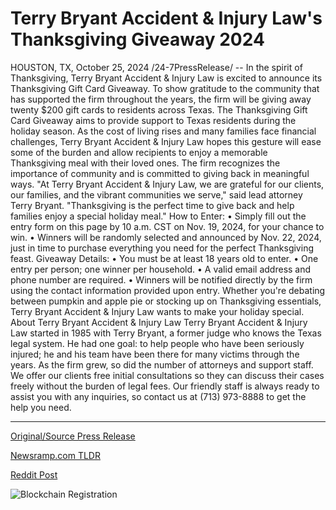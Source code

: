 # Terry Bryant Accident & Injury Law's Thanksgiving Giveaway 2024

HOUSTON, TX, October 25, 2024 /24-7PressRelease/ -- In the spirit of Thanksgiving, Terry Bryant Accident & Injury Law is excited to announce its Thanksgiving Gift Card Giveaway. To show gratitude to the community that has supported the firm throughout the years, the firm will be giving away twenty $200 gift cards to residents across Texas.  The Thanksgiving Gift Card Giveaway aims to provide support to Texas residents during the holiday season. As the cost of living rises and many families face financial challenges, Terry Bryant Accident & Injury Law hopes this gesture will ease some of the burden and allow recipients to enjoy a memorable Thanksgiving meal with their loved ones. The firm recognizes the importance of community and is committed to giving back in meaningful ways.  "At Terry Bryant Accident & Injury Law, we are grateful for our clients, our families, and the vibrant communities we serve," said lead attorney Terry Bryant. "Thanksgiving is the perfect time to give back and help families enjoy a special holiday meal."  How to Enter:  •	Simply fill out the entry form on this page by 10 a.m. CST on Nov. 19, 2024, for your chance to win. •	Winners will be randomly selected and announced by Nov. 22, 2024, just in time to purchase everything you need for the perfect Thanksgiving feast.  Giveaway Details:  •	You must be at least 18 years old to enter. •	One entry per person; one winner per household. •	A valid email address and phone number are required. •	Winners will be notified directly by the firm using the contact information provided upon entry.  Whether you're debating between pumpkin and apple pie or stocking up on Thanksgiving essentials, Terry Bryant Accident & Injury Law wants to make your holiday special.  About Terry Bryant Accident & Injury Law Terry Bryant Accident & Injury Law started in 1985 with Terry Bryant, a former judge who knows the Texas legal system. He had one goal: to help people who have been seriously injured; he and his team have been there for many victims through the years. As the firm grew, so did the number of attorneys and support staff. We offer our clients free initial consultations so they can discuss their cases freely without the burden of legal fees. Our friendly staff is always ready to assist you with any inquiries, so contact us at (713) 973-8888 to get the help you need. 

---

[Original/Source Press Release](https://www.24-7pressrelease.com/press-release/515558/terry-bryant-accident-injury-laws-thanksgiving-giveaway-2024)
                    

[Newsramp.com TLDR](https://newsramp.com/curated-news/terry-bryant-accident-injury-law-launches-thanksgiving-gift-card-giveaway/876cdfda6bc5c66f6a83ba98055d2b70) 

 



[Reddit Post](https://www.reddit.com/r/Business_NewsRamp/comments/1gbojbs/terry_bryant_accident_injury_law_launches/) 



![Blockchain Registration](https://cdn.newsramp.app/24-7PressRelease/qrcode/2410/25/quip7EEe.webp)